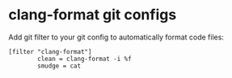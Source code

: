 # clang-format git configs

Add git filter to your git config to automatically format code files:

```
[filter "clang-format"]
        clean = clang-format -i %f
        smudge = cat
```
